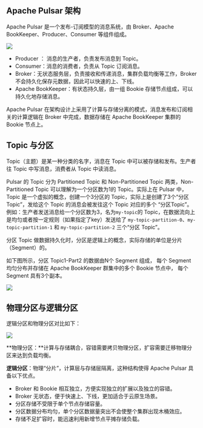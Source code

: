 ## Apache Pulsar 架构

Apache Pulsar 是一个发布-订阅模型的消息系统，由 Broker、Apache BookKeeper、Producer、Consumer 等组件组成。

![](https://qcloudimg.tencent-cloud.cn/raw/b538fed55e55478345e6b7721d909e0c.svg)

- Producer ： 消息的生产者，负责发布消息到 Topic。
- Consumer：消息的消费者，负责从 Topic 订阅消息。
- Broker：无状态服务层，负责接收和传递消息，集群负载均衡等工作，Broker 不会持久化保存元数据，因此可以快速的上、下线。
- Apache BookKeeper：有状态持久层，由一组 Bookie 存储节点组成，可以持久化地存储消息。

Apache Pulsar 在架构设计上采用了计算与存储分离的模式，消息发布和订阅相关的计算逻辑在 Broker 中完成，数据存储在 Apache BookKeeper 集群的 Bookie 节点上。

## Topic 与分区

Topic（主题）是某一种分类的名字，消息在 Topic 中可以被存储和发布。生产者往 Topic 中写消息，消费者从 Topic 中读消息。

Pulsar 的 Topic 分为 Partitioned Topic 和 Non-Partitioned Topic 两类，Non-Partitioned Topic 可以理解为一个分区数为1的 Topic。实际上在 Pulsar 中，Topic 是一个虚拟的概念，创建一个3分区的 Topic，实际上是创建了3个“分区Topic”，发给这个 Topic 的消息会被发往这个 Topic 对应的多个 “分区Topic”。
例如：生产者发送消息给一个分区数为3，名为`my-topic`的 Topic，在数据流向上是均匀或者按一定规则（如果指定了key）发送给了 `my-topic-partition-0`、`my-topic-partition-1` 和 `my-topic-partition-2` 三个“分区 Topic”。

分区 Topic 做数据持久化时，分区是逻辑上的概念，实际存储的单位是分片（Segment）的。

如下图所示，分区 Topic1-Part2 的数据由N个 Segment 组成， 每个 Segment 均匀分布并存储在 Apache BookKeeper 群集中的多个 Bookie 节点中， 每个 Segment 具有3个副本。

![](https://main.qcloudimg.com/raw/66aeaa4a39be02e3c61245694ec6b07c.svg)

## 物理分区与逻辑分区

逻辑分区和物理分区对比如下：

![](https://qcloudimg.tencent-cloud.cn/raw/18fdf7369f8471797e3863bdd21e19d2.svg)

**物理分区：**计算与存储耦合，容错需要拷贝物理分区，扩容需要迁移物理分区来达到负载均衡。

**逻辑分区**：物理“分片”，计算层与存储层隔离，这种结构使得 Apache Pulsar 具备以下优点。

- Broker 和 Bookie 相互独立，方便实现独立的扩展以及独立的容错。
- Broker 无状态，便于快速上、下线，更加适合于云原生场景。
- 分区存储不受限于单个节点存储容量。
- 分区数据分布均匀，单个分区数据量突出不会使整个集群出现木桶效应。
- 存储不足扩容时，能迅速利用新增节点平摊存储负载。
